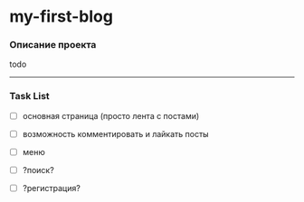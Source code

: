 # my-first-blog

### Описание проекта 
todo


---
### Task List
- [ ] основная страница (просто лента с постами)
- [ ] возможность комментировать и лайкать посты
- [ ] меню 
- [ ] ?поиск?
- [ ] ?регистрация?



